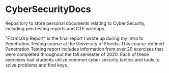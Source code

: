 # CyberSecurityDocs
Repository to store personal documents relating to Cyber Security, including pen testing reports and CTF writeups.

"F4rmc0rp Report" is the final report I wrote up during my Intro to Penetration Testing course at the University of Florida. This course-defined Penetration Testing report includes information from over 20 exercises that were completed throughout the fall semester of 2020. Each of these exercises had students utilize common cyber security tactics and tools to solve problems and find keys.
